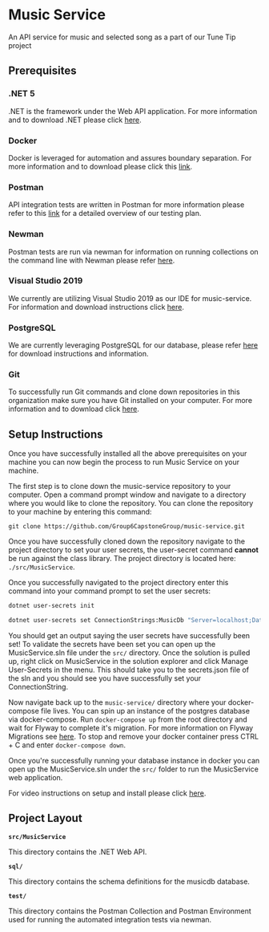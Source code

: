 # Music Service

An API service for music and selected song as a part of our Tune Tip project

## Prerequisites

### .NET 5

.NET is the framework under the Web API application. For more information and to download .NET please click [here](https://dotnet.microsoft.com/download/dotnet/5.0).

### Docker

Docker is leveraged for automation and assures boundary separation. For more information and to download please click this [link](https://www.docker.com/products/docker-desktop).

### Postman

API integration tests are written in Postman for more information please refer to this [link](https://github.com/Group6CapstoneGroup/capstone-documents/tree/main/Test%20Plan%20and%20Test%20Results) for a detailed overview of our testing plan.

### Newman

Postman tests are run via newman for information on running collections on the command line with Newman please refer [here](https://learning.postman.com/docs/running-collections/using-newman-cli/command-line-integration-with-newman/).

### Visual Studio 2019

We currently are utilizing Visual Studio 2019 as our IDE for music-service. For information and download instructions click [here](https://visualstudio.microsoft.com/vs/older-downloads/).

### PostgreSQL

We are currently leveraging PostgreSQL for our database, please refer [here](https://www.postgresql.org/download/) for download instructions and information.

### Git

To successfully run Git commands and clone down repositories in this organization make sure you have Git installed on your computer. For more information and to download click [here](https://git-scm.com/book/en/v2/Getting-Started-Installing-Git).

## Setup Instructions

Once you have successfully installed all the above prerequisites on your machine you can now begin the process to run Music Service on your machine.

The first step is to clone down the music-service repository to your computer. Open a command prompt window and navigate to a directory where you would like to clone the repository. You can clone the repository to your machine by entering this command:

`git clone https://github.com/Group6CapstoneGroup/music-service.git`

Once you have successfully cloned down the repository navigate to the project directory to set your user secrets, the user-secret command **cannot** be run against the class library. The project directory is located here: `./src/MusicService`.

Once you successfully navigated to the project directory enter this command into your command prompt to set the user secrets:

```sh
dotnet user-secrets init

dotnet user-secrets set ConnectionStrings:MusicDb "Server=localhost;Database=musicdb;Port=8080;User Id=docker;Password=docker;" 
```

You should get an output saying the user secrets have successfully been set! To validate the secrets have been set you can open up the MusicService.sln file under the `src/` directory. Once the solution is pulled up, right click on MusicService in the solution explorer and click Manage User-Secrets in the menu. This should take you to the secrets.json file of the sln and you should see you have successfully set your ConnectionString.

Now navigate back up to the `music-service/` directory where your docker-compose file lives. You can spin up an instance of the postgres database via docker-compose. Run `docker-compose up` from the root directory and wait for Flyway to complete it's migration. For more information on Flyway Migrations see [here](https://flywaydb.org/documentation/concepts/migrations). To stop and remove your docker container press CTRL + C and enter `docker-compose down`.

Once you're successfully running your database instance in docker you can open up the MusicService.sln under the `src/` folder to run the MusicService web application.

For video instructions on setup and install please click [here](https://www.youtube.com/watch?v=W_VX_slroMk).

## Project Layout

**`src/MusicService`**

This directory contains the .NET Web API.

**`sql/`**

This directory contains the schema definitions for the musicdb database.

**`test/`**

This directory contains the Postman Collection and Postman Environment used for running the automated integration tests via newman.
